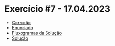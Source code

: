 # Exercício #7 - 17.04.2023

- [Correção](https://fabri.academy/)
- [Enunciado](enunciado.pdf)
- [Fluxogramas da Solução](fluxogramas.pdf)
- [Solução](solucao.js)